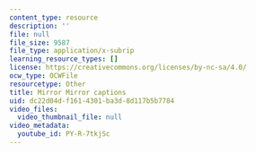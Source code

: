 ```yaml
---
content_type: resource
description: ''
file: null
file_size: 9587
file_type: application/x-subrip
learning_resource_types: []
license: https://creativecommons.org/licenses/by-nc-sa/4.0/
ocw_type: OCWFile
resourcetype: Other
title: Mirror Mirror captions
uid: dc22d04d-f161-4301-ba3d-8d117b5b7784
video_files:
  video_thumbnail_file: null
video_metadata:
  youtube_id: PY-R-7tkjSc
---
```

